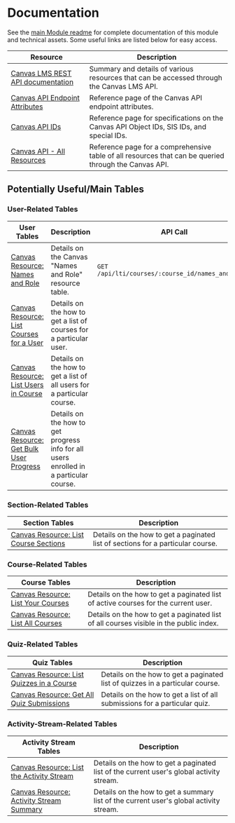 # Documentation

See the [main Module readme](https://github.com/microsoft/OpenEduAnalytics/tree/main/modules/module_catalog/Canvas) for complete documentation of this module and technical assets. Some useful links are listed below for easy access.

| Resource | Description |
| --- | --- | 
| [Canvas LMS REST API documentation](https://canvas.instructure.com/doc/api/index.html) | Summary and details of various resources that can be accessed through the Canvas LMS API. |
| [Canvas API Endpoint Attributes](https://canvas.instructure.com/doc/api/file.endpoint_attributes.html) | Reference page of the Canvas API endpoint attributes. |
| [Canvas API IDs](https://canvas.instructure.com/doc/api/file.object_ids.html) | Reference page for specifications on the Canvas API Object IDs, SIS IDs, and special IDs. |
| [Canvas API - All Resources](https://canvas.instructure.com/doc/api/all_resources.html) | Reference page for a comprehensive table of all resources that can be queried through the Canvas API. |

## Potentially Useful/Main Tables

### User-Related Tables

| User Tables | Description | API Call |
| --- | --- | --- |
| [Canvas Resource: Names and Role](https://canvas.instructure.com/doc/api/names_and_role.html#method.lti/ims/names_and_roles.course_index) | Details on the Canvas "Names and Role" resource table. | ```GET /api/lti/courses/:course_id/names_and_roles``` | 
| [Canvas Resource: List Courses for a User](https://canvas.instructure.com/doc/api/all_resources.html#method.courses.user_index) | Details on the how to get a list of courses for a particular user. | |
| [Canvas Resource: List Users in Course](https://canvas.instructure.com/doc/api/courses.html#method.courses.users) | Details on the how to get a list of all users for a particular course. | |
| [Canvas Resource: Get Bulk User Progress](https://canvas.instructure.com/doc/api/all_resources.html#method.courses.bulk_user_progress) | Details on the how to get progress info for all users enrolled in a particular course. | |

### Section-Related Tables

| Section Tables | Description |
| --- | --- |
| [Canvas Resource: List Course Sections](https://canvas.instructure.com/doc/api/all_resources.html#method.sections.index) | Details on the how to get a paginated list of sections for a particular course. |

### Course-Related Tables

| Course Tables | Description |
| --- | --- |
| [Canvas Resource: List Your Courses](https://canvas.instructure.com/doc/api/all_resources.html#method.courses.index) | Details on the how to get a paginated list of active courses for the current user. |
| [Canvas Resource: List All Courses](https://canvas.instructure.com/doc/api/all_resources.html#method.search.all_courses) | Details on the how to get a paginated list of all courses visible in the public index. |

### Quiz-Related Tables

| Quiz Tables | Description |
| --- | --- |
| [Canvas Resource: List Quizzes in a Course](https://canvas.instructure.com/doc/api/all_resources.html#method.quizzes/quizzes_api.index) | Details on the how to get a paginated list of quizzes in a particular course. |
| [Canvas Resource: Get All Quiz Submissions](https://canvas.instructure.com/doc/api/all_resources.html#method.quizzes/quiz_submissions_api.index) | Details on the how to get a list of all submissions for a particular quiz. |

### Activity-Stream-Related Tables

| Activity Stream Tables | Description |
| --- | --- |
| [Canvas Resource: List the Activity Stream](https://canvas.instructure.com/doc/api/all_resources.html#method.users.activity_stream) | Details on the how to get a paginated list of the current user's global activity stream. |
| [Canvas Resource: Activity Stream Summary](https://canvas.instructure.com/doc/api/all_resources.html#method.users.activity_stream_summary) | Details on the how to get a summary list of the current user's global activity stream. |
